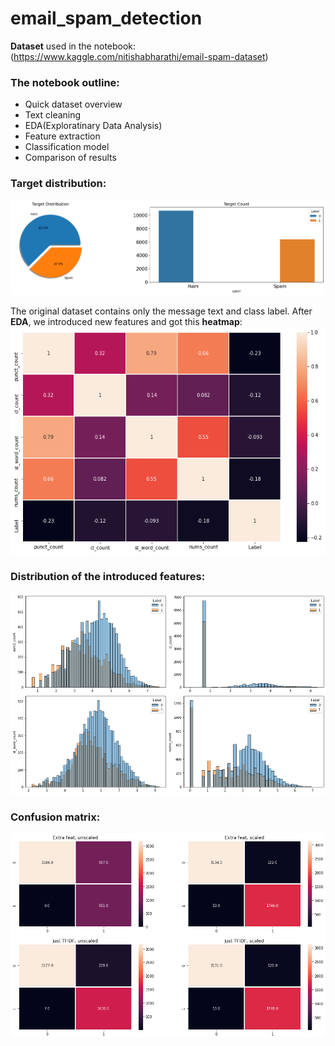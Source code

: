 # email_spam_detection  
**Dataset** used in the notebook: (https://www.kaggle.com/nitishabharathi/email-spam-dataset)  
### The notebook outline:  
- Quick dataset overview
- Text cleaning
- EDA(Exploratinary Data Analysis)
- Feature extraction
- Classification model
- Comparison of results  
### Target distribution:
![TD](https://github.com/GoldStern9/email_spam_detection/raw/main/img/distr.png)

The original dataset contains only the message text and class label. After **EDA**, we introduced new features and got this **heatmap**:  
![Heatmap](https://github.com/GoldStern9/email_spam_detection/raw/main/img/heatmap.png)  
### Distribution of the introduced features:  
![DNF](https://github.com/GoldStern9/email_spam_detection/raw/main/img/distr_nf.png)  
### Confusion matrix:
![CM](https://github.com/GoldStern9/email_spam_detection/raw/main/img/conf.png) 
